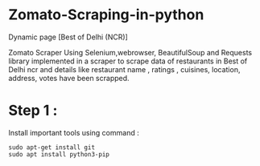 # Zomato-Scraping-in-python
Dynamic page [Best of Delhi (NCR)]


Zomato Scraper
Using Selenium,webrowser, BeautifulSoup and Requests library implemented in a scraper to scrape data of restaurants in Best of Delhi ncr and details like restaurant name , ratings , cuisines, location, address, votes have been scrapped.

 # Step 1 :
Install important tools using command :
```
sudo apt-get install git
sudo apt install python3-pip


